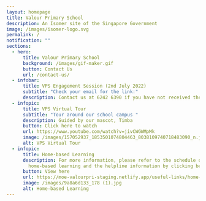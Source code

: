 ```yaml
---
layout: homepage
title: Valour Primary School
description: An Isomer site of the Singapore Government
image: /images/isomer-logo.svg
permalink: /
notification: ""
sections:
  - hero:
      title: Valour Primary School
      background: /images/gif-maker.gif
      button: Contact Us
      url: /contact-us/
  - infobar:
      title: VPS Engagement Session (2nd July 2022)
      subtitle: "Check your email for the link:"
      description: Contact us at 6242 6390 if you have not received the link.
  - infopic:
      title: VPS Virtual Tour
      subtitle: "Tour around our school campus "
      description: Guided by our mascot, Timba
      button: Click here to watch
      url: https://www.youtube.com/watch?v=jivCWGWMpMk
      image: /images/157052937_1853501074804463_8038109740718483090_n.jpg
      alt: VPS Virtual Tour
  - infopic:
      title: Home-based Learning
      description: For more information, please refer to the schedule of the
        home-based learning and the helpline information by clicking below.
      button: View here
      url: https://moe-valourpri-staging.netlify.app/useful-links/home-based-learning
      image: /images/9a8a6d133_178 (1).jpg
      alt: Home-based Learning
---
```

